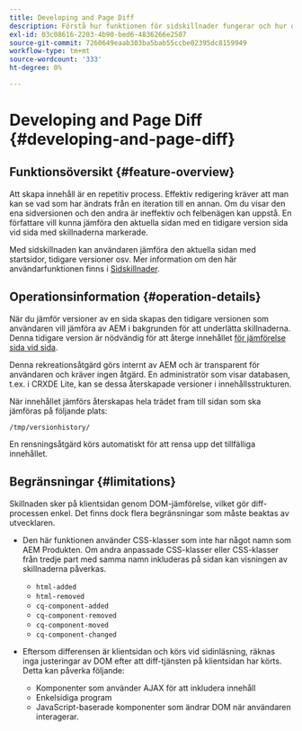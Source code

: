 ```yaml
---
title: Developing and Page Diff
description: Förstå hur funktionen för sidskillnader fungerar och hur den kan påverka en utvecklare
exl-id: 03c08616-2203-4b90-bed6-4836266e2507
source-git-commit: 7260649eaab303ba5bab55ccbe02395dc8159949
workflow-type: tm+mt
source-wordcount: '333'
ht-degree: 0%

---
```


# Developing and Page Diff {#developing-and-page-diff}

## Funktionsöversikt {#feature-overview}

Att skapa innehåll är en repetitiv process. Effektiv redigering kräver att man kan se vad som har ändrats från en iteration till en annan. Om du visar den ena sidversionen och den andra är ineffektiv och felbenägen kan uppstå. En författare vill kunna jämföra den aktuella sidan med en tidigare version sida vid sida med skillnaderna markerade.

Med sidskillnaden kan användaren jämföra den aktuella sidan med startsidor, tidigare versioner osv. Mer information om den här användarfunktionen finns i [Sidskillnader](/help/sites-cloud/authoring/features/page-diff.md).

## Operationsinformation {#operation-details}

När du jämför versioner av en sida skapas den tidigare versionen som användaren vill jämföra av AEM i bakgrunden för att underlätta skillnaderna. Denna tidigare version är nödvändig för att återge innehållet [för jämförelse sida vid sida](/help/sites-cloud/authoring/features/page-diff.md).

Denna rekreationsåtgärd görs internt av AEM och är transparent för användaren och kräver ingen åtgärd. En administratör som visar databasen, t.ex. i CRXDE Lite, kan se dessa återskapade versioner i innehållsstrukturen.

När innehållet jämförs återskapas hela trädet fram till sidan som ska jämföras på följande plats:

`/tmp/versionhistory/`

En rensningsåtgärd körs automatiskt för att rensa upp det tillfälliga innehållet.

## Begränsningar {#limitations}

Skillnaden sker på klientsidan genom DOM-jämförelse, vilket gör diff-processen enkel. Det finns dock flera begränsningar som måste beaktas av utvecklaren.

* Den här funktionen använder CSS-klasser som inte har något namn som AEM Produkten. Om andra anpassade CSS-klasser eller CSS-klasser från tredje part med samma namn inkluderas på sidan kan visningen av skillnaderna påverkas.

   * `html-added`
   * `html-removed`
   * `cq-component-added`
   * `cq-component-removed`
   * `cq-component-moved`
   * `cq-component-changed`

* Eftersom differensen är klientsidan och körs vid sidinläsning, räknas inga justeringar av DOM efter att diff-tjänsten på klientsidan har körts. Detta kan påverka följande:

   * Komponenter som använder AJAX för att inkludera innehåll
   * Enkelsidiga program
   * JavaScript-baserade komponenter som ändrar DOM när användaren interagerar.
